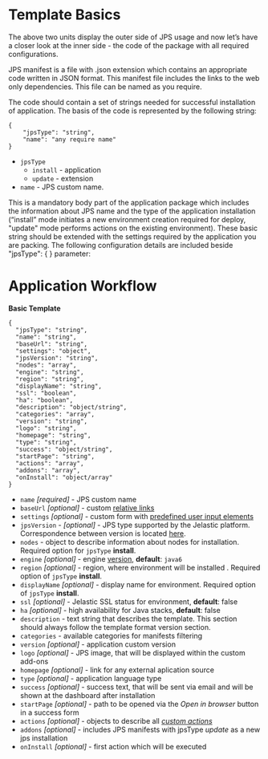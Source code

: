 # Template Basics

The above two units display the outer side of JPS usage and now let’s have a closer look at the inner side - the code of the package with all required configurations.

JPS manifest is a file with .json extension which contains an appropriate code written in JSON format. This manifest file includes the links to the web only dependencies. This file can be named as you require. 

The code should contain a set of strings needed for successful installation of application. The basis of the code is represented by the following string:

```
{
    "jpsType": "string",
    "name": "any require name"
}
```

- `jpsType`
    - `install` - application 
    - `update` - extension  
- `name` - JPS custom name. 

This is a mandatory body part of the application package which includes the information about JPS name and the type of the application installation (“install” mode initiates a new environment creation required for deploy, "update" mode performs actions on the existing environment).
These basic string should be extended with the settings required by the application you are packing. The following configuration details are included beside "jpsType": { } parameter:

# Application Workflow

**Basic Template**
```
{
  "jpsType": "string",
  "name": "string",
  "baseUrl": "string",
  "settings": "object",
  "jpsVersion": "string",
  "nodes": "array",
  "engine": "string",
  "region": "string",
  "displayName": "string",
  "ssl": "boolean",
  "ha": "boolean",
  "description": "object/string",
  "categories": "array",
  "version": "string",
  "logo": "string",
  "homepage": "string",
  "type": "string",
  "success": "object/string",
  "startPage": "string",
  "actions": "array",
  "addons": "array",
  "onInstall": "object/array"
}
```

- `name` *[required]* - JPS custom name      
- `baseUrl` *[optional]* - custom [relative links](/relative-links/)              
- `settings` *[optional]* - custom form with [predefined user input elements](/user-input-parameters/)      
- `jpsVersion` - *[optional]* - JPS type supported by the Jelastic platform. Correspondence between version is located [here](/jelastic-cs-correspondence/).              
- `nodes` - object to describe information about nodes for installation. Required option for `jpsType` **install**.          
- `engine` *[optional]* - engine [version](/reference/container-types/#engine-versions-engine), **default**: `java6`      
- `region` *[optional]* - region, where environment will be installed . Required option of `jpsType` **install**.          
- `displayName` *[optional]* - display name for environment. Required option of `jpsType` **install**.      
- `ssl` *[optional]* - Jelastic SSL status for environment, **default**: false         
- `ha` *[optional]* - high availability for Java stacks, **default**: false                  
- `description` - text string that describes the template. This section should always follow the template format version section.          
- `categories` - available categories for manifests filtering                 
- `version` *[optional]* - application custom version          
- `logo` *[optional]* - JPS image, that will be displayed within the custom add-ons             
- `homepage` *[optional]* - link for any external aplication source        
- `type` *[optional]* - application language type          
- `success` *[optional]* - success text, that will be sent via email and will be shown at the dashboard after installation      
- `startPage` *[optional]* - path to be opened via the *Open in browser* button in a success form                          
- `actions` *[optional]* - objects to describe all [*custom actions*](/reference/actions/#custom-actions)             
- `addons` *[optional]* - includes JPS manifests with jpsType *update* as a new jps installation      
- `onInstall` *[optional]* - first action which will be executed            
